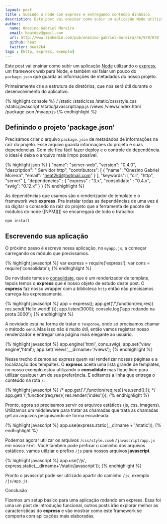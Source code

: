 ```yaml
---
layout: post
title : Subindo o node com express e entregando conteúdo dinâmico
description: Este post vai ensinar como subir um aplicação Node utilizando o Express e também vai explicar um pouco sobre o package.json que guarda metadados do nosso projeto.
author:
  name: Onezino Gabriel Moreira
  email: heatdev@gmail.com
  url: http://www.linkedin.com/pub/onezino-gabriel-moreira/46/979/870
  github: heat
  twitter: heat2k4
tags : [http, express, exemplo]
---
```

Este post vai ensinar como subir um aplicação [Node][] utilizando o [express][], um framework web para Node, e também vai falar um pouco do <code>package.json</code> que guarda as informações de metadados do nosso projeto.

Primeiramente crie a estrutura de diretórios, que nos será útil durante o desenvolvimento do aplicativo.

{% highlight console %}
/
/static
/static/css
/static/css/style.css
/static/javascript
/static/javascript/app.js
/views
/views/index.html
/package.json
/myapp.js
{% endhighlight %}

## Definindo o projeto 'package.json'

Precisamos criar o arquivo <code>package.json</code> de metadados de informações na raiz do projeto. Esse arquivo guarda informações do projeto e suas dependencias. Com ele fica fácil fazer deploy e o controle de dependência. o ideal é deixa o arquivo mais limpo possível.

{% highlight json %}
{ "name": "server-web",
  "version": "0.4.0",
  "description": " Servidor http",
  "contributors": [ {
    "name": "Onezino Gabriel Moreira",
    "email": "heat2k4@hotmail.com" } ],
  "keywords": [ "cli", "http", "server" ],
  "dependencies" : {
    "express" : "3.x", 
    "consolidate" : "0.4.x", 
    "swig": "0.12.x" } 
}
{% endhighlight %}

As dependências que usamos são o renderizador de template e o framework web **express**. Pra instalar todas as dependências de uma vez é so digitar o comando na raiz do projeto que a ferramenta de pacote de módulos do node ([NPM][]) se encarregará de todo o trabalho:

    npm install

## Escrevendo sua aplicação

O próximo passo é escreve nossa aplicação, no <code>myapp.js</code>, a começar carregando os módulo que precissamos.

{% highlight javascript %}
var express = require('express'); 
var cons = require('consolidate');
{% endhighlight %}

De novidade temos o [consolidate][], que é um renderizador de template, tepois temos o **express** que é nosso objeto de estudo deste post. O **express** faz nosso wrapper com a biblioteca <code>http</code> então não precisamos carrega-las expressamente.

{% highlight javascript %}
app = express();
app.get('/',function(req,res){
  res.send('Hello world!')});
app.listen(3000);
console.log('app rodando na prota 3000');
{% endhighlight %}

A novidade está na forma de tratar o <code>response</code>, onde só precisamos chamar o método <code>send</code>. Mas isso não é muito útil, então vamos registrar nosso renderizador e entregar uma página mais elegante ao usuário.

{% highlight javascript %}
app.engine('html', cons.swig);
app.set('view engine','html');
app.set('views',__dirname+'/views');
{% endhighlight %}

Nesse trecho dizemos ao express quem vai renderizar nossas páginas e a localização dos tempaltes. O **express** aceita uma lista grande de templates, no nosso exemplo estou utilizando o **consolidate** mas fique livre para utilizar qualquer um de sua preferência. E editamos a linha que entrega o conteúdo na rota <code>/</code>.

{% highlight javascript %}
/* app.get('/',function(req,res){res.send();}); */
app.get('/',function(req,res){
  res.render('index')});
{% endhighlight %}

Pronto, agora só precisamos servir os arquivos estáticos (js, css, imagens). Utilizamos um middleware para tratar as chamadas que trata as chamadas get ao arquivos pesquisando de forma encadeada.

{% highlight javascript %}
app.use(express.static(__dirname + '/static'));
{% endhighlight %}

Podemos agorar utilizar os arquivos <code>/css/style.css</code>e <code>/javascript/app.js</code> em nosso <code>html</code>. Você também pode prefixar o caminho dos arquivos estáticos. vamos utilziar o prefixo <code>/js</code> para nossos arquivos **javascript**.

{% highlight javascript %}
app.use('/js', 
  express.static(__dirname+'/static/javascript'));
{% endhighlight %}

Pronto o javascript pode ser utilizado apartir do caminho <code>/js</code>, exemplo <code>/js/app.js</code>.

Conclusão

Fizemos um setup básico para uma aplicação rodando em express. Essa foi uma um post de introdução funcional, outros posts irão explorar melhor as características do **express** e vão mostrar como este framework se comporta com aplicações mais elaboradas.

[Node]: http://nodejs.org/
[express]: http://expressjs.com/
[consolidate]: https://github.com/visionmedia/consolidate.js